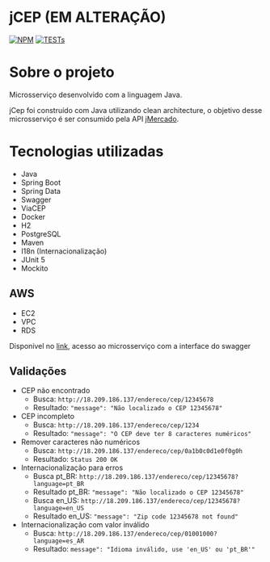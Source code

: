 # jCEP (EM ALTERAÇÃO)
[![NPM](https://img.shields.io/npm/l/react)](https://github.com/ernanilima/jcep/blob/main/LICENSE)
[![TESTs](https://img.shields.io/github/workflow/status/ernanilima/jcep/Java%20CI)](https://github.com/ernanilima/jcep/actions/workflows/jcep_ci.yml)


# Sobre o projeto
Microsserviço desenvolvido com a linguagem Java.

jCep foi construído com Java utilizando clean architecture, o objetivo desse microsserviço é ser consumido pela API [jMercado](https://github.com/ernanilima/jmercado-backend).

# Tecnologias utilizadas
- Java
- Spring Boot
- Spring Data
- Swagger
- ViaCEP
- Docker
- H2
- PostgreSQL
- Maven
- I18n (Internacionalização)
- JUnit 5
- Mockito

## AWS
- EC2
- VPC
- RDS

Disponível no [link](http://18.209.186.137/swagger-ui/index.html), acesso ao microsserviço com a interface do swagger

## Validações
* CEP não encontrado  
  - Busca: `http://18.209.186.137/endereco/cep/12345678`
  - Resultado: `"message": "Não localizado o CEP 12345678"`
* CEP incompleto
  - Busca: `http://18.209.186.137/endereco/cep/1234`
  - Resultado: `"message": "O CEP deve ter 8 caracteres numéricos"`
* Remover caracteres não numéricos
  - Busca: `http://18.209.186.137/endereco/cep/0a1b0c0d1e0f0g0h`
  - Resultado: `Status 200 OK`
* Internacionalização para erros
  - Busca pt_BR: `http://18.209.186.137/endereco/cep/12345678?language=pt_BR`
  - Resultado pt_BR: `"message": "Não localizado o CEP 12345678"`
  - Busca en_US: `http://18.209.186.137/endereco/cep/12345678?language=en_US`
  - Resultado en_US: `"message": "Zip code 12345678 not found"`
* Internacionalização com valor inválido
  - Busca: `http://18.209.186.137/endereco/cep/01001000?language=es_AR`
  - Resultado: `message": "Idioma inválido, use 'en_US' ou 'pt_BR'"`
